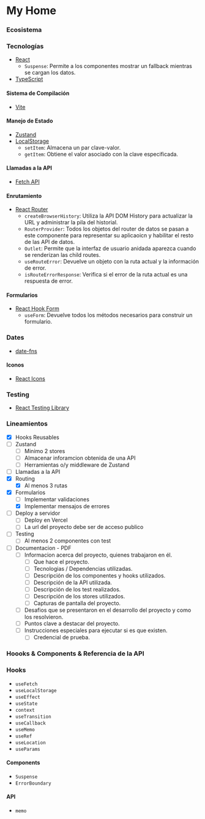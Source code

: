 # My Home

### Ecosistema

### Tecnologías

- [React](https://es.reactjs.org/)
  - `Suspense`: Permite a los componentes mostrar un fallback mientras se cargan los datos.
- [TypeScript](https://www.typescriptlang.org/)

#### Sistema de Compilación

- [Vite](https://vitejs.dev/)

#### Manejo de Estado

- [Zustand](https://zustand-demo.pmnd.rs/)
- [LocalStorage](https://developer.mozilla.org/es/docs/Web/API/Window/localStorage)
  - `setItem`: Almacena un par clave-valor.
  - `getItem`: Obtiene el valor asociado con la clave especificada.

#### Llamadas a la API

- [Fetch API](https://developer.mozilla.org/es/docs/Web/API/Fetch_API)

#### Enrutamiento

- [React Router](https://reactrouter.com/en/main)
  - `createBrowserHistory`: Utiliza la API DOM History para actualizar la URL y administrar la pila del historial.
  - `RouterProvider`: Todos los objetos del router de datos se pasan a este componente para representar su aplicaoicn y habilitar el resto de las API de datos.
  - `Outlet`: Permite que la interfaz de usuario anidada aparezca cuando se renderizan las child routes.
  - `useRouteError`: Devuelve un objeto con la ruta actual y la información de error.
  - `isRouteErrorResponse`: Verifica si el error de la ruta actual es una respuesta de error.

#### Formularios

- [React Hook Form](https://react-hook-form.com/)
  - `useForm`: Devuelve todos los métodos necesarios para construir un formulario.

### Dates

- [date-fns](https://date-fns.org/)

#### Iconos

- [React Icons](https://react-icons.github.io/react-icons/)

### Testing

- [React Testing Library](https://testing-library.com/docs/react-testing-library/intro/)

### Lineamientos

- [x] Hooks Reusables
- [ ] Zustand
  - [ ] Minimo 2 stores
  - [ ] Almacenar inforamcion obtenida de una API
  - [ ] Herramientas o/y middleware de Zustand
- [ ] Llamadas a la API
- [x] Routing
  - [x] Al menos 3 rutas
- [x] Formularios
  - [ ] Implementar validaciones
  - [x] Implementar mensajos de errores
- [ ] Deploy a servidor
  - [ ] Deploy en Vercel
  - [ ] La url del proyecto debe ser de acceso publico
- [ ] Testing
  - [ ] Al menos 2 componentes con test
- [ ] Documentacion - PDF
  - [ ] Informacion acerca del proyecto, quienes trabajaron en él.
    - [ ] Que hace el proyecto.
    - [ ] Tecnologias / Dependencias utilizadas.
    - [ ] Descripción de los componentes y hooks utilizados.
    - [ ] Descripción de la API utilizada.
    - [ ] Descripción de los test realizados.
    - [ ] Descripción de los stores utilizados.
    - [ ] Capturas de pantalla del proyecto.
  - [ ] Desafios que se presentaron en el desarrollo del proyecto y como los resolvieron.
  - [ ] Puntos clave a destacar del proyecto.
  - [ ] Instrucciones especiales para ejecutar si es que existen.
    - [ ] Credencial de prueba.

### Hoooks & Components & Referencia de la API

### Hooks

- `useFetch`
- `useLocalStorage`
- `useEffect`
- `useState`
- `context`
- `useTransition`
- `useCallback`
- `useMemo`
- `useRef`
- `useLocation`
- `useParams`

#### Components

- `Suspense`
- `ErrorBoundary`

#### API

- `memo`
